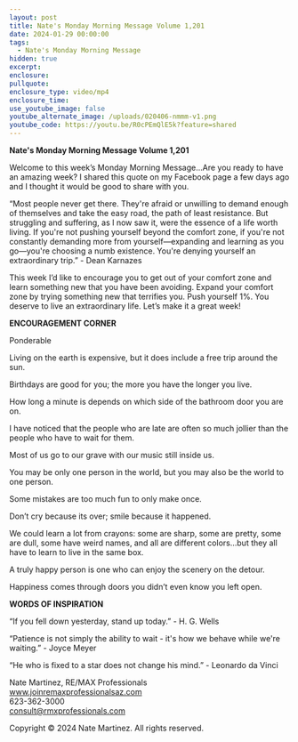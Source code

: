 ```yaml
---
layout: post
title: Nate's Monday Morning Message Volume 1,201
date: 2024-01-29 00:00:00
tags:
  - Nate's Monday Morning Message
hidden: true
excerpt:
enclosure:
pullquote:
enclosure_type: video/mp4
enclosure_time:
use_youtube_image: false
youtube_alternate_image: /uploads/020406-nmmm-v1.png
youtube_code: https://youtu.be/R0cPEmQlE5k?feature=shared
---
```

**Nate's Monday Morning Message Volume 1,201**

Welcome to this week’s Monday Morning Message…Are you ready to have an amazing week? I shared this quote on my Facebook page a few days ago and I thought it would be good to share with you.

“Most people never get there. They're afraid or unwilling to demand enough of themselves and take the easy road, the path of least resistance. But struggling and suffering, as I now saw it, were the essence of a life worth living. If you're not pushing yourself beyond the comfort zone, if you're not constantly demanding more from yourself—expanding and learning as you go—you're choosing a numb existence. You're denying yourself an extraordinary trip.” - Dean Karnazes

This week I’d like to encourage you to get out of your comfort zone and learn something new that you have been avoiding. Expand your comfort zone by trying something new that terrifies you. Push yourself 1%. You deserve to live an extraordinary life. Let’s make it a great week!

**ENCOURAGEMENT CORNER**&nbsp;

Ponderable

Living on the earth is expensive, but it does include a free trip around the sun.

Birthdays are good for you; the more you have the longer you live.

How long a minute is depends on which side of the bathroom door you are on.

I have noticed that the people who are late are often so much jollier than the people who have to wait for them.

Most of us go to our grave with our music still inside us.

You may be only one person in the world, but you may also be the world to one person.

Some mistakes are too much fun to only make once.

Don’t cry because its over; smile because it happened.

We could learn a lot from crayons: some are sharp, some are pretty, some are dull, some have weird names, and all are different colors…but they all have to learn to live in the same box.

A truly happy person is one who can enjoy the scenery on the detour.

Happiness comes through doors you didn’t even know you left open.

**WORDS OF INSPIRATION**

“If you fell down yesterday, stand up today.” - H. G. Wells

“Patience is not simply the ability to wait - it's how we behave while we're waiting.” - Joyce Meyer

“He who is fixed to a star does not change his mind.” - Leonardo da Vinci

Nate Martinez, RE/MAX Professionals<br>www.joinremaxprofessionalsaz.com<br>623-362-3000<br>consult@rmxprofessionals.com

Copyright © 2024 Nate Martinez. All rights reserved.